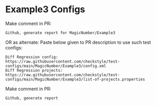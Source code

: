 # Example3 Configs
Make comment in PR:
```
Github, generate report for MagicNumber/Example3
```
OR as alternate:
Paste below given to PR description to use such test configs:
```
Diff Regression config: https://raw.githubusercontent.com/checkstyle/test-configs/main/MagicNumber/Example3/config.xml
Diff Regression projects: https://raw.githubusercontent.com/checkstyle/test-configs/main/MagicNumber/Example3/list-of-projects.properties
```
Make comment in PR:
```
Github, generate report
```
